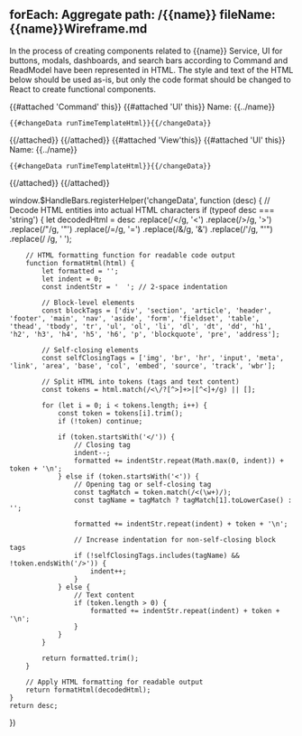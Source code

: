 forEach: Aggregate
path: /{{name}}
fileName: {{name}}Wireframe.md
---

In the process of creating components related to {{name}} Service, UI for buttons, modals, dashboards, and search bars according to Command and ReadModel have been represented in HTML.
The style and text of the HTML below should be used as-is, but only the code format should be changed to React to create functional components.

{{#attached 'Command' this}}
{{#attached 'UI' this}}
Name: {{../name}}
```
{{#changeData runTimeTemplateHtml}}{{/changeData}}
```

{{/attached}}
{{/attached}}
{{#attached 'View'this}}
{{#attached 'UI' this}}
Name: {{../name}}
```
{{#changeData runTimeTemplateHtml}}{{/changeData}}
```
{{/attached}}
{{/attached}}

<function>
window.$HandleBars.registerHelper('changeData', function (desc) {
    // Decode HTML entities into actual HTML characters
    if (typeof desc === 'string') {
        let decodedHtml = desc
            .replace(/&lt;/g, '<')
            .replace(/&gt;/g, '>')
            .replace(/&quot;/g, '"')
            .replace(/&#x3D;/g, '=')
            .replace(/&amp;/g, '&')
            .replace(/&#39;/g, "'")
            .replace(/&nbsp;/g, ' ');
        
        // HTML formatting function for readable code output
        function formatHtml(html) {
            let formatted = '';
            let indent = 0;
            const indentStr = '  '; // 2-space indentation
            
            // Block-level elements
            const blockTags = ['div', 'section', 'article', 'header', 'footer', 'main', 'nav', 'aside', 'form', 'fieldset', 'table', 'thead', 'tbody', 'tr', 'ul', 'ol', 'li', 'dl', 'dt', 'dd', 'h1', 'h2', 'h3', 'h4', 'h5', 'h6', 'p', 'blockquote', 'pre', 'address'];
            
            // Self-closing elements
            const selfClosingTags = ['img', 'br', 'hr', 'input', 'meta', 'link', 'area', 'base', 'col', 'embed', 'source', 'track', 'wbr'];
            
            // Split HTML into tokens (tags and text content)
            const tokens = html.match(/<\/?[^>]+>|[^<]+/g) || [];
            
            for (let i = 0; i < tokens.length; i++) {
                const token = tokens[i].trim();
                if (!token) continue;
                
                if (token.startsWith('</')) {
                    // Closing tag
                    indent--;
                    formatted += indentStr.repeat(Math.max(0, indent)) + token + '\n';
                } else if (token.startsWith('<')) {
                    // Opening tag or self-closing tag
                    const tagMatch = token.match(/<(\w+)/);
                    const tagName = tagMatch ? tagMatch[1].toLowerCase() : '';
                    
                    formatted += indentStr.repeat(indent) + token + '\n';
                    
                    // Increase indentation for non-self-closing block tags
                    if (!selfClosingTags.includes(tagName) && !token.endsWith('/>')) {
                        indent++;
                    }
                } else {
                    // Text content
                    if (token.length > 0) {
                        formatted += indentStr.repeat(indent) + token + '\n';
                    }
                }
            }
            
            return formatted.trim();
        }
        
        // Apply HTML formatting for readable output
        return formatHtml(decodedHtml);
    }
    return desc;
})
</function>